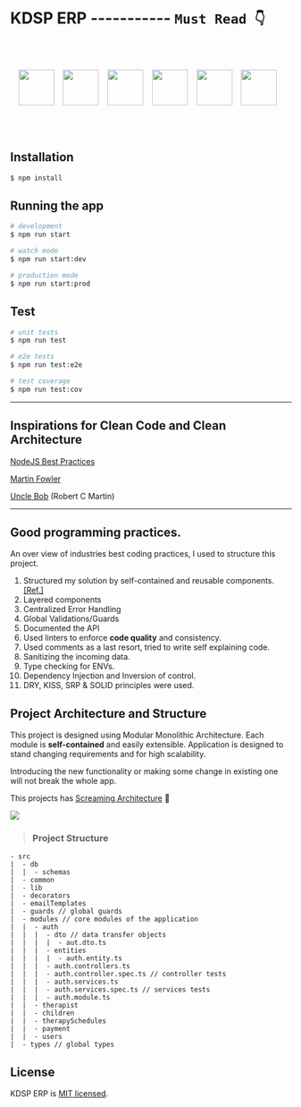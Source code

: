 <!-- <p align="center">
<img src="https://user-images.githubusercontent.com/7778803/133946229-ee266524-10ba-4e1e-9a73-959a2231ed19.png" size="80" />
</p> -->

# KDSP ERP  -----------  ``` Must Read 👇 ```

<br />
<br />

<p align="center">
<img src="https://user-images.githubusercontent.com/7778803/133667983-58a8451f-de59-46c7-b216-ef42004705b3.png" width="64" /> &nbsp;&nbsp;
<img src="https://user-images.githubusercontent.com/7778803/101231592-18abb080-36ce-11eb-8590-f6827edf76f2.png" width="64" /> &nbsp;&nbsp;
<img src="https://user-images.githubusercontent.com/7778803/101231623-498be580-36ce-11eb-81f1-cd0b6021f5db.png" width="64" /> &nbsp;&nbsp;
<img src="https://user-images.githubusercontent.com/7778803/101232179-d5534100-36d1-11eb-9395-02014198eaf2.png" width="64" /> &nbsp;&nbsp;
<img src="https://user-images.githubusercontent.com/7778803/101231887-f3b83d00-36cf-11eb-8e51-81862e0c9d31.png" width="64" /> &nbsp;&nbsp;
<img src="https://user-images.githubusercontent.com/7778803/133668434-1f155632-49fb-4182-b740-3b8e8846d7ca.png" width="64" /> &nbsp;&nbsp;
</p>

<br />
<br />

## Installation

```bash
$ npm install
```

## Running the app

```bash
# development
$ npm run start

# watch mode
$ npm run start:dev

# production mode
$ npm run start:prod
```

## Test

```bash
# unit tests
$ npm run test

# e2e tests
$ npm run test:e2e

# test coverage
$ npm run test:cov
```

---------------------------------

## Inspirations for Clean Code and Clean Architecture 

[NodeJS Best Practices](https://github.com/goldbergyoni/nodebestpractices)

[Martin Fowler](https://martinfowler.com)

[Uncle Bob](https://8thlight.com/blog/uncle-bob/2011/09/30/Screaming-Architecture.html) (Robert C Martin)

---------------------------------

## Good programming practices. 
An over view of industries best coding practices, I used to structure this project. 
1. Structured my solution by self-contained and reusable components. [[Ref.]](https://github.com/goldbergyoni/nodebestpractices/blob/master/sections/projectstructre/breakintcomponents.md)
2. Layered components
3. Centralized Error Handling
4. Global Validations/Guards
5. Documented the API
6. Used linters to enforce **code quality** and consistency.
7. Used comments as a last resort, tried to write self explaining code.
8. Sanitizing the incoming data.
9. Type checking for ENVs.
10. Dependency Injection and Inversion of control.
11. DRY, KISS, SRP & SOLID principles were used.

## Project Architecture and Structure

This project is designed using Modular Monolithic Architecture. Each module is **self-contained** and easily extensible. Application is designed to stand changing requirements and for high scalability.

Introducing the new functionality or making some change in existing one will not break the whole app.

This projects has [Screaming Architecture](https://8thlight.com/blog/uncle-bob/2011/09/30/Screaming-Architecture.html) 📢

<img src="https://user-images.githubusercontent.com/7778803/134178661-b3c641d2-d4ab-4d35-8856-e3cab9a4b238.png"  />

> ### Project Structure
```
- src
|  - db
|  |  - schemas
|  - common
|  - lib
|  - decorators
|  - emailTemplates
|  - guards // global guards
|  - modules // core modules of the application
|  |  - auth
|  |  |  - dto // data transfer objects
|  |  |  |  - aut.dto.ts
|  |  |  - entities
|  |  |  |  - auth.entity.ts
|  |  |  - auth.controllers.ts
|  |  |  - auth.controller.spec.ts // controller tests
|  |  |  - auth.services.ts
|  |  |  - auth.services.spec.ts // services tests
|  |  |  - auth.module.ts
|  |  - therapist
|  |  - children
|  |  - therapySchedules
|  |  - payment
|  |  - users
|  - types // global types

```

## License

KDSP ERP is [MIT licensed](LICENSE).
